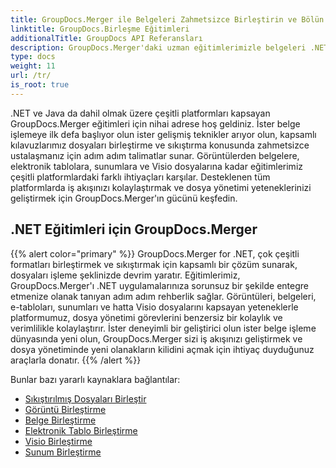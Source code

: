```yaml
---
title: GroupDocs.Merger ile Belgeleri Zahmetsizce Birleştirin ve Bölün
linktitle: GroupDocs.Birleşme Eğitimleri
additionalTitle: GroupDocs API Referansları
description: GroupDocs.Merger'daki uzman eğitimlerimizle belgeleri .NET ve Java platformlarında zahmetsizce birleştirin, bölün ve sıkıştırın. Kusursuz dosya yönetiminin kilidini açın!
type: docs
weight: 11
url: /tr/
is_root: true
---
```


.NET ve Java da dahil olmak üzere çeşitli platformları kapsayan GroupDocs.Merger eğitimleri için nihai adrese hoş geldiniz. İster belge işlemeye ilk defa başlıyor olun ister gelişmiş teknikler arıyor olun, kapsamlı kılavuzlarımız dosyaları birleştirme ve sıkıştırma konusunda zahmetsizce ustalaşmanız için adım adım talimatlar sunar. Görüntülerden belgelere, elektronik tablolara, sunumlara ve Visio dosyalarına kadar eğitimlerimiz çeşitli platformlardaki farklı ihtiyaçları karşılar. Desteklenen tüm platformlarda iş akışınızı kolaylaştırmak ve dosya yönetimi yeteneklerinizi geliştirmek için GroupDocs.Merger'ın gücünü keşfedin.

## .NET Eğitimleri için GroupDocs.Merger
{{% alert color="primary" %}}
GroupDocs.Merger for .NET, çok çeşitli formatları birleştirmek ve sıkıştırmak için kapsamlı bir çözüm sunarak, dosyaları işleme şeklinizde devrim yaratır. Eğitimlerimiz, GroupDocs.Merger'ı .NET uygulamalarınıza sorunsuz bir şekilde entegre etmenize olanak tanıyan adım adım rehberlik sağlar. Görüntüleri, belgeleri, e-tabloları, sunumları ve hatta Visio dosyalarını kapsayan yeteneklerle platformumuz, dosya yönetimi görevlerini benzersiz bir kolaylık ve verimlilikle kolaylaştırır. İster deneyimli bir geliştirici olun ister belge işleme dünyasında yeni olun, GroupDocs.Merger sizi iş akışınızı geliştirmek ve dosya yönetiminde yeni olanakların kilidini açmak için ihtiyaç duyduğunuz araçlarla donatır.
{{% /alert %}}

Bunlar bazı yararlı kaynaklara bağlantılar:
 
- [Sıkıştırılmış Dosyaları Birleştir](./net/merge-compress-files/)
- [Görüntü Birleştirme](./net/image-merging/)
- [Belge Birleştirme](./net/document-merging/)
- [Elektronik Tablo Birleştirme](./net/spreadsheet-merging/)
- [Visio Birleştirme](./net/visio-merging/)
- [Sunum Birleştirme](./net/presentation-merging/)




